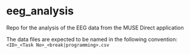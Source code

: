 # eeg_analysis
Repo for the analysis of the EEG data from the MUSE Direct application

The data files are expected to be named in the following convention:
`<ID>_<Task No>_<break|programming>.csv`